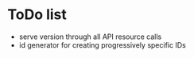 # ToDo list

- serve version through all API resource calls
- id generator for creating progressively specific IDs